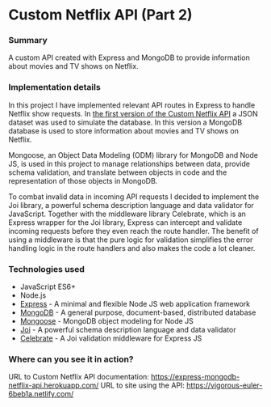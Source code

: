# Custom Netflix API (Part 2)

### Summary

A custom API created with Express and MongoDB to provide information about movies and TV shows on Netflix.

### Implementation details

In this project I have implemented relevant API routes in Express to handle Netflix show requests. In [the first version of the Custom Netflix API](https://github.com/codebyfredrik/project-express-api) a JSON dataset was used to simulate the database. In this version a MongoDB database is used to store information about movies and TV shows on Netflix.

Mongoose, an Object Data Modeling (ODM) library for MongoDB and Node JS, is used in this project to manage relationships between data, provide schema validation, and translate between objects in code and the representation of those objects in MongoDB.

To combat invalid data in incoming API requests I decided to implement the Joi library, a powerful schema description language and data validator for JavaScript. Together with the middleware library Celebrate, which is an Express wrapper for the Joi library, Express can intercept and validate incoming requests before they even reach the route handler. The benefit of using a middleware is that the pure logic for validation simplifies the error handling logic in the route handlers and also makes the code a lot cleaner.

### Technologies used

- JavaScript ES6+
- Node.js
- [Express](https://expressjs.com/) - A minimal and flexible Node JS web application framework
- [MongoDB](https://www.mongodb.com/) - A general purpose, document-based, distributed database
- [Mongoose](https://mongoosejs.com/) - MongoDB object modeling for Node JS
- [Joi](https://hapi.dev/family/joi/) - A powerful schema description language and data validator
- [Celebrate](https://github.com/arb/celebrate) - A Joi validation middleware for Express JS

### Where can you see it in action?

URL to Custom Netflix API documentation: https://express-mongodb-netflix-api.herokuapp.com/
URL to site using the API: https://vigorous-euler-6beb1a.netlify.com/
